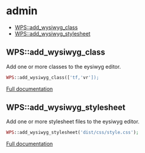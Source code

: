 # admin

- [WPS::add_wysiwyg_class](#WPS_add_wysiwyg_class)
- [WPS::add_wysiwyg_stylesheet](#WPS_add_wysiwyg_stylesheet)
<a name="WPS_add_wysiwyg_class"></a>
## WPS::add_wysiwyg_class
Add one or more classes to the eysiwyg editor.

```php
WPS::add_wysiwyg_class(['tf,'vr']);
```

[Full documentation](/doc/src/functions/admin/add_wysiwyg_class.md)

<a name="WPS_add_wysiwyg_stylesheet"></a>
## WPS::add_wysiwyg_stylesheet
Add one or more stylesheet files to the eysiwyg editor.

```php
WPS::add_wysiwyg_stylesheet('dist/css/style.css');
```

[Full documentation](/doc/src/functions/admin/add_wysiwyg_stylesheet.md)
